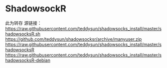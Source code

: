 # ShadowsockR
此为转存
源链接：
https://raw.githubusercontent.com/teddysun/shadowsocks_install/master/shadowsocksR.sh
https://github.com/teddysun/shadowsocksr/archive/manyuser.zip
https://raw.githubusercontent.com/teddysun/shadowsocks_install/master/shadowsocksR
https://raw.githubusercontent.com/teddysun/shadowsocks_install/master/shadowsocksR-debian
